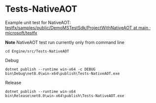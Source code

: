 
# Tests-NativeAOT


Example unit test for NativeAOT:  
[testfx/samples/public/DemoMSTestSdk/ProjectWithNativeAOT at main · microsoft/testfx](https://github.com/microsoft/testfx/tree/main/samples/public/DemoMSTestSdk/ProjectWithNativeAOT)

**Note** NativeAOT test run currently only from command line

```
cd Engine/src/Tests-NativeAOT
```

Debug
```
dotnet publish --runtime win-x64 -c DEBUG
bin\Debug\net8.0\win-x64\publish\Tests-NativeAOT.exe
```

Release
```
dotnet publish --runtime win-x64
bin\Release\net8.0\win-x64\publish\Tests-NativeAOT.exe
```
